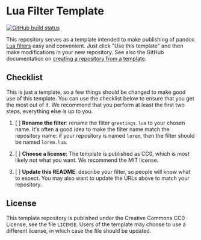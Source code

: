 Lua Filter Template
==================================================================

[![GitHub build status][CI badge]][CI workflow]

This repository serves as a template intended to make publishing
of pandoc [Lua filters][] easy and convenient. Just click "Use
this template" and then make modifications in your new repository.
See also the GitHub documentation on [creating a repository from a
template][from template].

[Lua filters]: https://pandoc.org/lua-filters.html
[from template]: https://docs.github.com/en/repositories/creating-and-managing-repositories/creating-a-repository-from-a-template
[CI badge]: https://img.shields.io/github/workflow/status/tarleb/lua-filter-template/CI?logo=github
[CI workflow]: https://github.com/tarleb/lua-filter-template/actions/workflows/ci.yaml

Checklist
------------------------------------------------------------------

This is just a template, so a few things should be changed to make
good use of this template. You can use the checklist below to
ensure that you get the most out of it. We recommend that you
perform at least the first two steps, everything else is up to
you.

1. [ ] **Rename the filter**: rename the filter `greetings.lua` to
   your chosen name. It's often a good idea to make the filter
   name match the repository name: if your repository is named
   `lorem`, then the filter should be named `lorem.lua`.

2. [ ] **Choose a license**: The template is published as CC0,
   which is most likely not what you want. We recommend the MIT
   license.

3. [ ] **Update this README**: describe your filter, so people
   will know what to expect. You may also want to update the URLs
   above to match your repository.

License
------------------------------------------------------------------

This template repository is published under the Creative Commons
CC0 License, see the file `LICENSE`. Users of the template may
choose to use a different license, in which case the file should
be updated.
